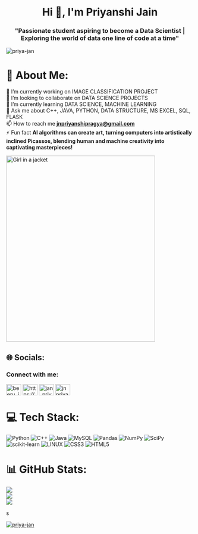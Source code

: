 <h1 align="center">Hi 👋, I'm Priyanshi Jain</h1>
<h3 align="center">"Passionate student aspiring to become a Data Scientist | Exploring the world of data one line of code at a time"</h3>

<p align="left"> <img src="https://komarev.com/ghpvc/?username=priya-jan&label=Profile%20views&color=0e75b6&style=flat" alt="priya-jan" /> </p>


# 💫 About Me:
🔭 I’m currently working on IMAGE CLASSIFICATION PROJECT<br>👯 I’m looking to collaborate on DATA SCIENCE PROJECTS<br>🌱 I’m currently learning DATA SCIENCE, MACHINE LEARNING<br>💬 Ask me about C++, JAVA, PYTHON, DATA STRUCTURE, MS EXCEL, SQL, FLASK<br> 📫 How to reach me **jnpriyanshipragya@gmail.com**<br>⚡ Fun fact **AI algorithms can create art, turning computers into artistically inclined Picassos, blending human and machine creativity into captivating masterpieces!**
<br>

<img src="pho.jpg" alt="Girl in a jacket"  width="400" 
     height="500">
## 🌐 Socials:
<h3 align="left">Connect with me:</h3>
<p align="left">
<a href="https://twitter.com/beeru_jam" target="blank"><img align="center" src="https://raw.githubusercontent.com/rahuldkjain/github-profile-readme-generator/master/src/images/icons/Social/twitter.svg" alt="beeru_jam" height="30" width="40" /></a>
<a href="https://linkedin.com/in/https://www.linkedin.com/in/priyanshi-jain-394545230" target="blank"><img align="center" src="https://raw.githubusercontent.com/rahuldkjain/github-profile-readme-generator/master/src/images/icons/Social/linked-in-alt.svg" alt="https://www.linkedin.com/in/priyanshi-jain-394545230" height="30" width="40" /></a>
<a href="https://www.codechef.com/users/jan_priya" target="blank"><img align="center" src="https://cdn.jsdelivr.net/npm/simple-icons@3.1.0/icons/codechef.svg" alt="jan_priya" height="30" width="40" /></a>
<a href="https://www.hackerrank.com/jnpriyanshiprag1" target="blank"><img align="center" src="https://raw.githubusercontent.com/rahuldkjain/github-profile-readme-generator/master/src/images/icons/Social/hackerrank.svg" alt="jnpriyanshiprag1" height="30" width="40" /></a>
</p>

# 💻 Tech Stack:
![Python](https://img.shields.io/badge/python-3670A0?style=for-the-badge&logo=python&logoColor=ffdd54) ![C++](https://img.shields.io/badge/c++-%2300599C.svg?style=for-the-badge&logo=c%2B%2B&logoColor=white) ![Java](https://img.shields.io/badge/java-%23ED8B00.svg?style=for-the-badge&logo=java&logoColor=white) ![MySQL](https://img.shields.io/badge/mysql-%2300f.svg?style=for-the-badge&logo=mysql&logoColor=white) ![Pandas](https://img.shields.io/badge/pandas-%23150458.svg?style=for-the-badge&logo=pandas&logoColor=white) ![NumPy](https://img.shields.io/badge/numpy-%23013243.svg?style=for-the-badge&logo=numpy&logoColor=white) ![SciPy](https://img.shields.io/badge/SciPy-%230C55A5.svg?style=for-the-badge&logo=scipy&logoColor=%white) ![scikit-learn](https://img.shields.io/badge/scikit--learn-%23F7931E.svg?style=for-the-badge&logo=scikit-learn&logoColor=white) ![LINUX](https://img.shields.io/badge/Linux-FCC624?style=for-the-badge&logo=linux&logoColor=black) ![CSS3](https://img.shields.io/badge/css3-%231572B6.svg?style=for-the-badge&logo=css3&logoColor=white) ![HTML5](https://img.shields.io/badge/html5-%23E34F26.svg?style=for-the-badge&logo=html5&logoColor=white)
# 📊 GitHub Stats:
![](https://github-readme-stats.vercel.app/api?username=priya-jan&theme=radical&hide_border=false&include_all_commits=true&count_private=true)<br/>
![](https://github-readme-streak-stats.herokuapp.com/?user=priya-jan&theme=radical&hide_border=false)<br/>
![](https://github-readme-stats.vercel.app/api/top-langs/?username=priya-jan&theme=radical&hide_border=false&include_all_commits=true&count_private=true&layout=compact)

s

<p align="left"> <a href="https://github.com/ryo-ma/github-profile-trophy"><img src="https://github-profile-trophy.vercel.app/?username=priya-jan" alt="priya-jan" /></a> </p>

